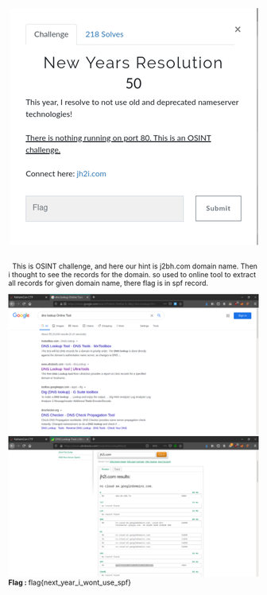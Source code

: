 <div align="center">
<img src="newYearResolution_0.png" alt="udmnxpdu"/>
</div>
<br />
<p>&nbsp;&nbsp;This is OSINT challenge, and here our hint is j2bh.com domain name. Then i thought to see the records for the domain. so used to online tool to extract all records for given domain name, there flag is in spf record. </p>
<img src="newYearResolution_1.png" alt="udmnxpdu"/> <br />
<img src="newYearResolution_2.png" alt="udmnxpdu"/> <br />
<b>Flag : </b>flag{next_year_i_wont_use_spf}
